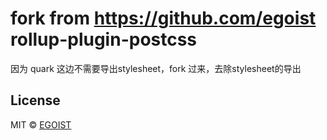 # fork from https://github.com/egoist rollup-plugin-postcss
因为 quark 这边不需要导出stylesheet，fork 过来，去除stylesheet的导出
## License

MIT &copy; [EGOIST](https://github.com/egoist)